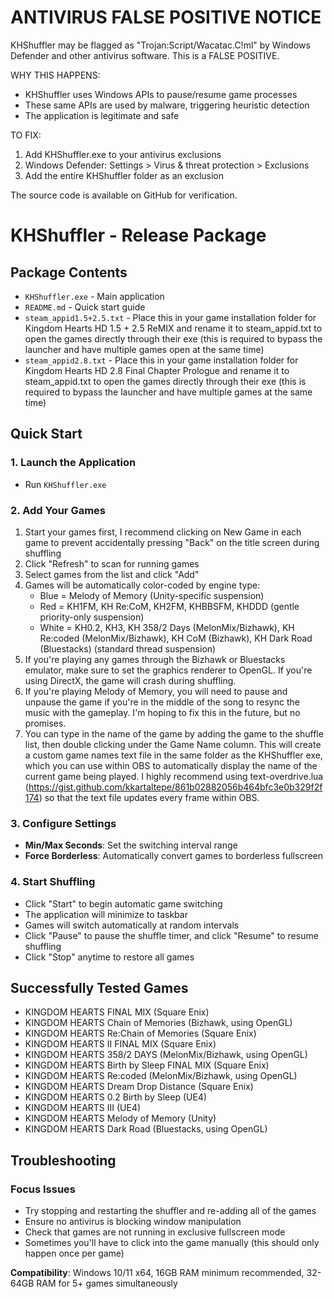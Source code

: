 ANTIVIRUS FALSE POSITIVE NOTICE
===============================

KHShuffler may be flagged as "Trojan:Script/Wacatac.C!ml" by Windows Defender 
and other antivirus software. This is a FALSE POSITIVE.

WHY THIS HAPPENS:
- KHShuffler uses Windows APIs to pause/resume game processes
- These same APIs are used by malware, triggering heuristic detection
- The application is legitimate and safe

TO FIX:
1. Add KHShuffler.exe to your antivirus exclusions
2. Windows Defender: Settings > Virus & threat protection > Exclusions
3. Add the entire KHShuffler folder as an exclusion

The source code is available on GitHub for verification.

# KHShuffler - Release Package

## Package Contents
- `KHShuffler.exe` - Main application
- `README.md` - Quick start guide
- `steam_appid1.5+2.5.txt` - Place this in your game installation folder for Kingdom Hearts HD 1.5 + 2.5 ReMIX and rename it to steam_appid.txt to open the games directly through their exe (this is required to bypass the launcher and have multiple games open at the same time)
- `steam_appid2.8.txt` - Place this in your game installation folder for Kingdom Hearts HD 2.8 Final Chapter Prologue and rename it to steam_appid.txt to open the games directly through their exe (this is required to bypass the launcher and have multiple games at the same time)

## Quick Start

### 1. Launch the Application
- Run `KHShuffler.exe`

### 2. Add Your Games
1. Start your games first, I recommend clicking on New Game in each game to prevent accidentally pressing "Back" on the title screen during shuffling
2. Click "Refresh" to scan for running games
3. Select games from the list and click "Add"
4. Games will be automatically color-coded by engine type:
   -  Blue = Melody of Memory (Unity-specific suspension)
   -  Red = KH1FM, KH Re:CoM, KH2FM, KHBBSFM, KHDDD (gentle priority-only suspension)
   -  White = KH0.2, KH3, KH 358/2 Days (MelonMix/Bizhawk), KH Re:coded (MelonMix/Bizhawk), KH CoM (Bizhawk), KH Dark Road (Bluestacks) (standard thread suspension)
5. If you're playing any games through the Bizhawk or Bluestacks emulator, make sure to set the graphics renderer to OpenGL. If you're using DirectX, the game will crash during shuffling.
6. If you're playing Melody of Memory, you will need to pause and unpause the game if you're in the middle of the song to resync the music with the gameplay. I'm hoping to fix this in the future, but no promises.
7. You can type in the name of the game by adding the game to the shuffle list, then double clicking under the Game Name column. This will create a custom game names text file in the same folder as the KHShuffler exe, which you can use within OBS to automatically display the name of the current game being played. I highly recommend using text-overdrive.lua (https://gist.github.com/kkartaltepe/861b02882056b464bfc3e0b329f2f174) so that the text file updates every frame within OBS. 

### 3. Configure Settings
- **Min/Max Seconds**: Set the switching interval range
- **Force Borderless**: Automatically convert games to borderless fullscreen

### 4. Start Shuffling
- Click "Start" to begin automatic game switching
- The application will minimize to taskbar
- Games will switch automatically at random intervals
- Click "Pause" to pause the shuffle timer, and click "Resume" to resume shuffling
- Click "Stop" anytime to restore all games

## Successfully Tested Games
- KINGDOM HEARTS FINAL MIX (Square Enix)
- KINGDOM HEARTS Chain of Memories (Bizhawk, using OpenGL)
- KINGDOM HEARTS Re:Chain of Memories (Square Enix)
- KINGDOM HEARTS II FINAL MIX (Square Enix)
- KINGDOM HEARTS 358/2 DAYS (MelonMix/Bizhawk, using OpenGL)
- KINGDOM HEARTS Birth by Sleep FINAL MIX (Square Enix)
- KINGDOM HEARTS Re:coded (MelonMix/Bizhawk, using OpenGL)
- KINGDOM HEARTS Dream Drop Distance (Square Enix)
- KINGDOM HEARTS 0.2 Birth by Sleep (UE4)
- KINGDOM HEARTS III (UE4)
- KINGDOM HEARTS Melody of Memory (Unity)
- KINGDOM HEARTS Dark Road (Bluestacks, using OpenGL)
  

##  Troubleshooting

### Focus Issues
- Try stopping and restarting the shuffler and re-adding all of the games 
- Ensure no antivirus is blocking window manipulation
- Check that games are not running in exclusive fullscreen mode
- Sometimes you'll have to click into the game manually (this should only happen once per game)

**Compatibility**: Windows 10/11 x64, 16GB RAM minimum recommended, 32-64GB RAM for 5+ games simultaneously



